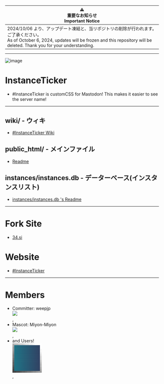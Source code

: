 | ⚠️<br>重要なお知らせ<br>Important Notice |
| ---- |
| 2024/10/06 より、アップデート凍結と、当リポジトリの削除が行われます。ご了承ください。<br>As of October 6, 2024, updates will be frozen and this repository will be deleted. Thank you for your understanding. | 

---

![image](https://user-images.githubusercontent.com/3696720/215840789-6eba6f40-40ac-45ef-85c2-1f1a2623a9ac.png)

# InstanceTicker
- #InstanceTicker is customCSS for Mastodon! This makes it easier to see the server name! 


---

## wiki/ - ウィキ
- [#InstanceTicker Wiki](https://github.com/InstanceTicker/InstanceTicker/wiki)

## public_html/ - メインファイル
- [Readme](https://github.com/InstanceTicker/InstanceTicker/tree/master/public_html#readme)

## instances/instances.db - データーベース(インスタンスリスト)
- [instances/instances.db 's Readme](https://github.com/InstanceTicker/InstanceTicker/tree/master/instances#readme)

---

# Fork Site
- [34.si](https://34.si)

# Website
- [#InstanceTicker](https://inst.ance.tk)

---
# Members
- Committer: weepjp <br><img src="https://res.cloudinary.com/weep/ext/weep.gif" width="96"><br>,
- Mascot: Miyon-Miyon <br><img src="https://34.si/miyon/list/miyon2022_061.webp" width="96"><br>,
- and Users!<br><img src="https://raw.githubusercontent.com/InstanceTicker/InstanceTicker/master/public_html/favicon160.png" width="96"><br>,

